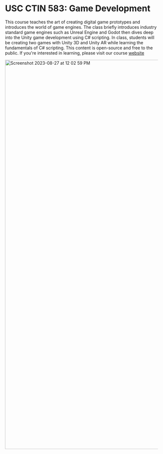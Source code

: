 # USC CTIN 583: Game Development

This course teaches the art of creating digital game prototypes and introduces the world of game engines. The class briefly introduces industry standard game engines such as Unreal Engine and Godot then dives deep into the Unity game development using C# scripting. In class, students will be creating two games with Unity 3D and Unity AR while learning the fundamentals of C# scripting. This content is open-source and free to the public. If you're interested in learning, please visit our course [website](https://usc-ctin583.github.io/)

<img width="1280" alt="Screenshot 2023-08-27 at 12 02 59 PM" src="https://github.com/usc-ctin583/usc-ctin583.github.io/assets/31296177/152c5389-6e00-43f6-ae15-8818e7dd4d99">

